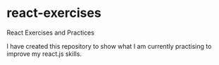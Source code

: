 # react-exercises
React Exercises and Practices

I have created this repository to show what I am currently practising to improve my react.js skills.
